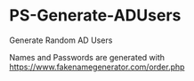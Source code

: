 # PS-Generate-ADUsers
 Generate Random AD Users


Names and Passwords are generated with https://www.fakenamegenerator.com/order.php

